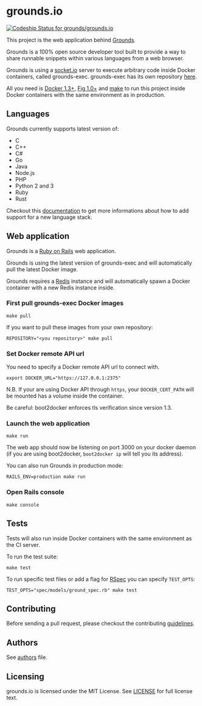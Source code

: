# grounds.io
[ ![Codeship Status for grounds/grounds.io](https://codeship.io/projects/ad989680-2460-0132-1117-12e55c6fdf6c/status)](https://codeship.io/projects/36826)

This project is the web application behind [Grounds](http://beta.42grounds.io).

Grounds is a 100% open source developer tool built to provide a way to share
runnable snippets within various languages from a web browser.

Grounds is using a [socket.io](http://socket.io/) server to execute arbitrary
code inside Docker containers, called grounds-exec. grounds-exec has its own 
repository [here](https://github.com/grounds/grounds-exec).

All you need is [Docker 1.3+](https://docker.com/), [Fig 1.0+](http://www.fig.sh/)
and [make](http://www.gnu.org/software/make/) to run this project inside Docker
containers with the same environment as in production.

## Languages

Grounds currently supports latest version of:

* C
* C++
* C#
* Go
* Java
* Node.js
* PHP
* Python 2 and 3
* Ruby
* Rust

Checkout this [documentation](/docs/NEW_LANGUAGE.md) to get more informations
about how to add support for a new language stack.

## Web application

Grounds is a [Ruby on Rails](http://rubyonrails.org/) web application.

Grounds is using the latest version of grounds-exec and will automatically
pull the latest Docker image.

Grounds requires a [Redis](http://redis.io/) instance and will automatically
spawn a Docker container with a new Redis instance inside.

### First pull grounds-exec Docker images

    make pull
    
If you want to pull these images from your own repository:
    
    REPOSITORY="<you repository>" make pull

### Set Docker remote API url

You need to specify a Docker remote API url to connect with.

    export DOCKER_URL="https://127.0.0.1:2375"

N.B. If your are using Docker API through `https`, your `DOCKER_CERT_PATH` will be
mounted has a volume inside the container.

Be careful: boot2docker enforces tls verification since version 1.3.

### Launch the web application

    make run

The web app should now be listening on port 3000 on your docker daemon (if you
are  using boot2docker, `boot2docker ip` will tell you its address).

You can also run Grounds in production mode:

    RAILS_ENV=production make run

### Open Rails console

    make console

## Tests

Tests will also run inside Docker containers with the same environment
as the CI server.

To run the test suite:

    make test

To run specific test files or add a flag for [RSpec](http://rspec.info/) you can
specify `TEST_OPTS`:
    
    TEST_OPTS="spec/models/ground_spec.rb" make test

## Contributing

Before sending a pull request, please checkout the contributing
[guidelines](/docs/CONTRIBUTING.md).

## Authors

See [authors](/docs/AUTHORS.md) file.

## Licensing

grounds.io is licensed under the MIT License. See [LICENSE](LICENSE) for full
license text.
